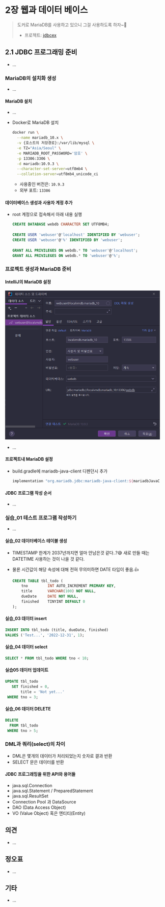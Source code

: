 # 2장 웹과 데이터 베이스

> 도커로 MariaDB를 사용하고 있으니 그걸 사용하도록 하자~🎈
>
> * 프로젝트: [jdbcex](jdbcex)



## 2.1 JDBC 프로그래밍 준비

* ...

### MariaDB의 설치화 생성

* ...

#### MariaDB 설치

* ...

* Docker로 MariaDB 설치 

  ```sh
  docker run \
    --name mariadb_10.x \
    -v {호스트의 저장경로}:/var/lib/mysql \
    -e TZ="Asia/Seoul" \
    -e MARIADB_ROOT_PASSWORD='암호' \
    -p 13306:3306 \
    -d mariadb:10.9.3 \
    --character-set-server=utf8mb4 \
    --collation-server=utf8mb4_unicode_ci
  ```

  * 사용중인 버전은: `10.9.3`
  * 외부 포트: `13306`

  

#### 데이터베이스 생성과 사용자 계정 추가

* root 계정으로 접속해서 아래 내용 실행

  ```sql
  CREATE DATABASE webdb CHARACTER SET UTF8MB4;
  
  CREATE USER 'webuser'@'localhost' IDENTIFIED BY 'webuser';
  CREATE USER 'webuser'@'%' IDENTIFIED BY 'webuser';
  
  GRANT ALL PRIVILEGES ON webdb.* TO 'webuser'@'localhost';
  GRANT ALL PRIVILEGES ON webdb.* TO 'webuser'@'%';
  ```



### 프로젝트 생성과 MariaDB 준비

#### IntelliJ의  MariaDB 설정

![image-20230307030454675](doc-resources/image-20230307030454675.png)

* ...



#### 프로젝트내 MariaDB 설정

* build.gradle에 mariadb-java-client 디펜던시 추가

  ```groovy
  implementation "org.mariadb.jdbc:mariadb-java-client:${mariadbJavaClientVersion}"
  ```



#### JDBC 프로그램 작성 순서

* ...
  

### 실습_01 테스트 프로그램 작성하기

* ...



#### 실습_02 데이터베이스 테이블 생성

* TIMESTAMP 한계가 2037년까지면 얼마 안남은것 같다..?😅 새로 만들 때는 DATETIME 사용하는 것이 나을 것 같다.

* 물론 시간값이 해당 속성에 대해 전혀 무의미하면 DATE 타입이 좋음.👍

  ```sql
  CREATE TABLE tbl_todo (
      tno         INT AUTO_INCREMENT PRIMARY KEY,
      title       VARCHAR(100) NOT NULL,
      dueDate     DATE NOT NULL,
      finished    TINYINT DEFAULT 0
  );
  ```

  

#### 실습_03 데이터 insert

```sql
INSERT INTO tbl_todo (title, dueDate, finished)
VALUES ('Test...', '2022-12-31', 1);
```



#### 실습_04 데이터 select

```sql
SELECT * FROM tbl_todo WHERE tno < 10;
```



#### 실습05 데이터 업데이트

```sql
UPDATE tbl_todo
   SET finished = 0,
       title = 'Not yet...'
 WHERE tno = 3;
```



#### 실습_06 데이터 DELETE

```sql
DELETE 
  FROM tbl_todo
 WHERE tno > 5;
```



### DML과 쿼리(select)의 차이

* DML은 몇개의 데이터가 처리되었는지 숫자로 결과 반환
* SELECT 문은 데이터를 반환



#### JDBC 프로그래밍을 위한 API와 용어들

* java.sql.Connection
* java.sql.Statement / PreparedStatement
* java.sql.ResultSet
* Connection Pool 과 DataSource
* DAO (Data Access Object)
* VO (Value Object) 혹은 엔티티(Entity)





  

## 의견

* ...
  
  

## 정오표

* ...



## 기타

* ...